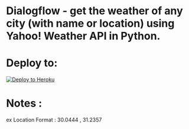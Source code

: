 # Dialogflow -  get the weather of any city (with name or location) using Yahoo! Weather API  in Python.

# Deploy to:
[![Deploy to Heroku](https://www.herokucdn.com/deploy/button.svg)](https://heroku.com/deploy)

# Notes :
ex Location Format : 30.0444 , 31.2357
